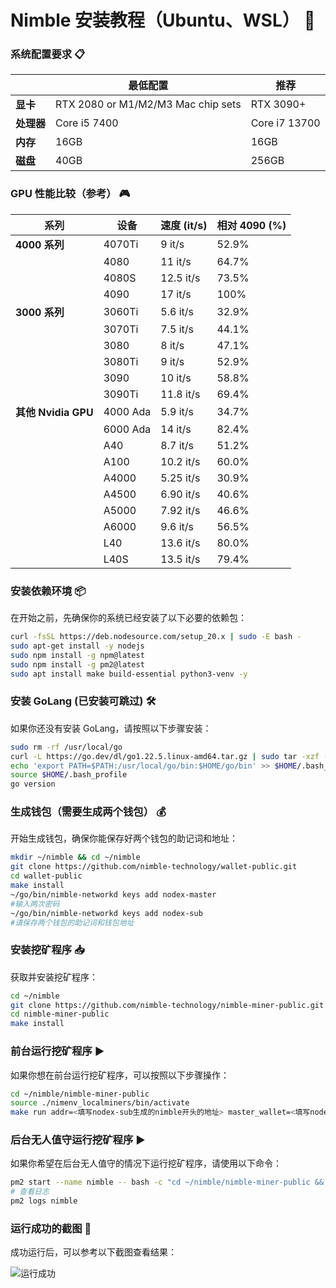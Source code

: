 # **Nimble 安装教程（Ubuntu、WSL）** 🚀

### **系统配置要求** 📋

|| **最低配置**          | **推荐**       |
|-------------------|----------------------------------|-----------------------------------|
| **显卡**                          | RTX 2080 or M1/M2/M3 Mac chip sets | RTX 3090+                        |
| **处理器**                    | Core i5 7400                      | Core i7 13700                    |
| **内存**                          | 16GB                              | 16GB                             |
| **磁盘**                   | 40GB                              | 256GB                            |

### **GPU 性能比较（参考）** 🎮

| **系列**    | **设备**  | **速度 (it/s)** | **相对 4090 (%)** |
|---------------|------------|------------------|-------------------|
| **4000 系列** | 4070Ti     | 9 it/s           | 52.9%             |
|               | 4080       | 11 it/s          | 64.7%             |
|               | 4080S      | 12.5 it/s        | 73.5%             |
|               | 4090       | 17 it/s          | 100%              |
| **3000 系列** | 3060Ti     | 5.6 it/s         | 32.9%             |
|               | 3070Ti     | 7.5 it/s         | 44.1%             |
|               | 3080       | 8 it/s           | 47.1%             |
|               | 3080Ti     | 9 it/s           | 52.9%             |
|               | 3090       | 10 it/s          | 58.8%             |
|               | 3090Ti     | 11.8 it/s        | 69.4%             |
| **其他 Nvidia GPU** | 4000 Ada   | 5.9 it/s         | 34.7%             |
|               | 6000 Ada   | 14 it/s          | 82.4%             |
|               | A40        | 8.7 it/s         | 51.2%             |
|               | A100       | 10.2 it/s        | 60.0%             |
|               | A4000      | 5.25 it/s        | 30.9%             |
|               | A4500      | 6.90 it/s        | 40.6%             |
|               | A5000      | 7.92 it/s        | 46.6%             |
|               | A6000      | 9.6 it/s         | 56.5%             |
|               | L40        | 13.6 it/s        | 80.0%             |
|               | L40S       | 13.5 it/s        | 79.4%             |

### **安装依赖环境** 📦

在开始之前，先确保你的系统已经安装了以下必要的依赖包：

```bash
curl -fsSL https://deb.nodesource.com/setup_20.x | sudo -E bash -
sudo apt-get install -y nodejs
sudo npm install -g npm@latest
sudo npm install -g pm2@latest 
sudo apt install make build-essential python3-venv -y
```

### **安装 GoLang (已安装可跳过)** 🛠️

如果你还没有安装 GoLang，请按照以下步骤安装：

```bash
sudo rm -rf /usr/local/go
curl -L https://go.dev/dl/go1.22.5.linux-amd64.tar.gz | sudo tar -xzf - -C /usr/local
echo 'export PATH=$PATH:/usr/local/go/bin:$HOME/go/bin' >> $HOME/.bash_profile
source $HOME/.bash_profile
go version
```

### **生成钱包（需要生成两个钱包）** 💰

开始生成钱包，确保你能保存好两个钱包的助记词和地址：

```bash
mkdir ~/nimble && cd ~/nimble
git clone https://github.com/nimble-technology/wallet-public.git
cd wallet-public
make install
~/go/bin/nimble-networkd keys add nodex-master
#输入两次密码
~/go/bin/nimble-networkd keys add nodex-sub
#请保存两个钱包的助记词和钱包地址
```

### **安装挖矿程序** 📥

获取并安装挖矿程序：

```bash
cd ~/nimble
git clone https://github.com/nimble-technology/nimble-miner-public.git
cd nimble-miner-public
make install
```

### **前台运行挖矿程序** ▶️

如果你想在前台运行挖矿程序，可以按照以下步骤操作：

```bash
cd ~/nimble/nimble-miner-public
source ./nimenv_localminers/bin/activate
make run addr=<填写nodex-sub生成的nimble开头的地址> master_wallet=<填写nodex-master生成的nimble开头的地址>
```

### **后台无人值守运行挖矿程序** ▶️

如果你希望在后台无人值守的情况下运行挖矿程序，请使用以下命令：

```bash
pm2 start --name nimble -- bash -c "cd ~/nimble/nimble-miner-public && source ./nimenv_localminers/bin/activate && make run addr=<填写nodex-sub生成的nimble开头的地址> master_wallet=<填写nodex-master生成的nimble开头的地址>" && pm2 save && pm2 startup
# 查看日志
pm2 logs nimble
```

### **运行成功的截图** 🎉

成功运行后，可以参考以下截图查看结果：

![运行成功](https://github.com/user-attachments/assets/aafb8c33-34ca-410a-a07d-441722a87295)
